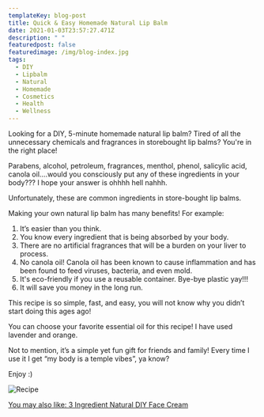 ```yaml
---
templateKey: blog-post
title: Quick & Easy Homemade Natural Lip Balm
date: 2021-01-03T23:57:27.471Z
description: " "
featuredpost: false
featuredimage: /img/blog-index.jpg
tags:
  - DIY
  - Lipbalm
  - Natural
  - Homemade
  - Cosmetics
  - Health
  - Wellness
---
```

Looking for a DIY, 5-minute homemade natural lip balm? Tired of all the unnecessary chemicals and fragrances in storebought lip balms? You're in the right place!

Parabens, alcohol, petroleum, fragrances, menthol, phenol, salicylic acid, canola oil….would you consciously put any of these ingredients in your body??? I hope your answer is ohhhh hell nahhh. 

Unfortunately, these are common ingredients in store-bought lip balms.

Making your own natural lip balm has many benefits! For example:

1. It’s easier than you think.
2. You know every ingredient that is being absorbed by your body.
3. There are no artificial fragrances that will be a burden on your liver to process.
4. No canola oil! Canola oil has been known to cause inflammation and has been found to feed viruses, bacteria, and even mold. 
5. It's eco-friendly if you use a reusable container. Bye-bye plastic yay!!!
6. It will save you money in the long run. 

This recipe is so simple, fast, and easy, you will not know why you didn’t start doing this ages ago!

You can choose your favorite essential oil for this recipe! I have used lavender and orange. 

Not to mention, it’s a simple yet fun gift for friends and family! Every time I use it I get “my body is a temple vibes”, ya know?

Enjoy :)

![Recipe](/img/screen-shot-2021-02-16-at-6.29.43-pm.png "Recipe")

[You may also like: 3 Ingredient Natural DIY Face Cream](https://thehumanitybooks.com/blog/2021-01-04-3-ingredient-natural-diy-face-cream/)